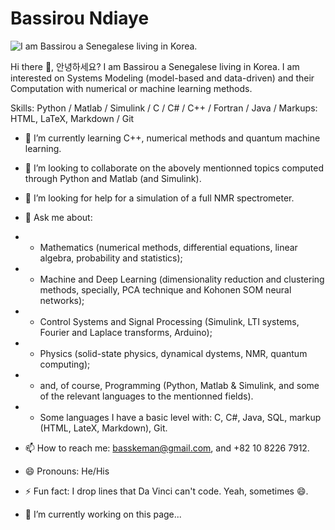 # Bassirou Ndiaye 
![I am Bassirou a Senegalese living in Korea.](https://pbs.twimg.com/profile_banners/377402778/1672025817/1080x360)


Hi there 👋, 안녕하세요?
I am Bassirou a Senegalese living in Korea.
I am interested on Systems Modeling (model-based and data-driven) and their Computation with numerical or machine learning methods.

Skills: Python / Matlab / Simulink / C / C# / C++ / Fortran / Java / Markups: HTML, LaTeX, Markdown / Git


 
- 🌱 I’m currently learning C++, numerical methods and quantum machine learning.
- 👯 I’m looking to collaborate on the abovely mentionned topics computed through Python and Matlab (and Simulink).
- 🤔 I’m looking for help for a simulation of a full NMR spectrometer.

- 💬 Ask me about:
- - Mathematics (numerical methods, differential equations, linear algebra, probability and statistics);
- - Machine and Deep Learning (dimensionality reduction and clustering methods, specially, PCA technique and Kohonen SOM neural networks);
- - Control Systems and Signal Processing (Simulink, LTI systems, Fourier and Laplace transforms, Arduino);
- - Physics (solid-state physics, dynamical dystems, NMR, quantum computing); 
- - and, of course, Programming (Python, Matlab & Simulink, and some of the relevant languages to the mentionned fields).
- - Some languages I have a basic level with: C, C#, Java, SQL, markup (HTML, LateX, Markdown), Git.

- 📫 How to reach me: basskeman@gmail.com, and +82 10 8226 7912.
- 😄 Pronouns: He/His

- ⚡ Fun fact: I drop lines that Da Vinci can't code. Yeah, sometimes 😄.

- 🔭 I’m currently working on this page...
